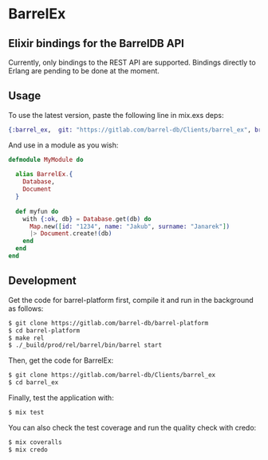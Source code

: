 # BarrelEx
## Elixir bindings for the BarrelDB API

Currently, only bindings to the REST API are supported.
Bindings directly to Erlang are pending to be done at the moment.

## Usage

To use the latest version, paste the following line in mix.exs deps:

```elixir
{:barrel_ex,  git: "https://gitlab.com/barrel-db/Clients/barrel_ex", branch: "develop"}
```

And use in a module as you wish:

```elixir
defmodule MyModule do
  
  alias BarrelEx.{
    Database,
    Document
  }
  
  def myfun do
    with {:ok, db} = Database.get(db) do
      Map.new([id: "1234", name: "Jakub", surname: "Janarek"])
      |> Document.create!(db)
    end
  end
end
```

## Development

Get the code for barrel-platform first, compile it and run in
the background as follows:

```bash
$ git clone https://gitlab.com/barrel-db/barrel-platform
$ cd barrel-platform
$ make rel
$ ./_build/prod/rel/barrel/bin/barrel start
```

Then, get the code for BarrelEx:

```bash
$ git clone https://gitlab.com/barrel-db/Clients/barrel_ex
$ cd barrel_ex
```

Finally, test the application with:

```bash
$ mix test
```

You can also check the test coverage and run the quality check with credo:

```bash
$ mix coveralls
$ mix credo
```
